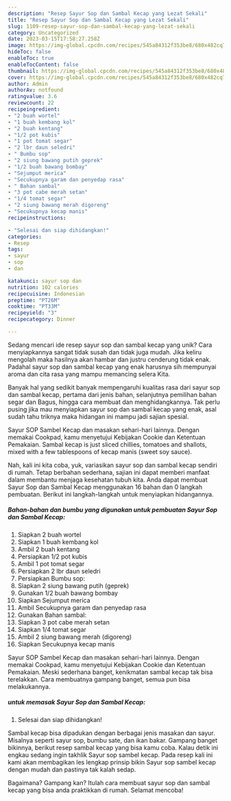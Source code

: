 ```yaml
---
description: "Resep Sayur Sop dan Sambal Kecap yang Lezat Sekali"
title: "Resep Sayur Sop dan Sambal Kecap yang Lezat Sekali"
slug: 1109-resep-sayur-sop-dan-sambal-kecap-yang-lezat-sekali
category: Uncategorized
date: 2023-03-15T17:58:27.258Z
image: https://img-global.cpcdn.com/recipes/545a84312f353be8/680x482cq70/sayur-sop-dan-sambal-kecap-foto-resep-utama.jpg
hideToc: false
enableToc: true
enableTocContent: false
thumbnail: https://img-global.cpcdn.com/recipes/545a84312f353be8/680x482cq70/sayur-sop-dan-sambal-kecap-foto-resep-utama.jpg
cover: https://img-global.cpcdn.com/recipes/545a84312f353be8/680x482cq70/sayur-sop-dan-sambal-kecap-foto-resep-utama.jpg
author: Admin
authorAv: notfound
ratingvalue: 3.6
reviewcount: 22
recipeingredient:
- "2 buah wortel"
- "1 buah kembang kol"
- "2 buah kentang"
- "1/2 pot kubis"
- "1 pot tomat segar"
- "2 lbr daun seledri"
- " Bumbu sop"
- "2 siung bawang putih geprek"
- "1/2 buah bawang bombay"
- "Sejumput merica"
- "Secukupnya garam dan penyedap rasa"
- " Bahan sambal"
- "3 pot cabe merah setan"
- "1/4 tomat segar"
- "2 siung bawang merah digoreng"
- "Secukupnya kecap manis"
recipeinstructions:

- "Selesai dan siap dihidangkan!"
categories:
- Resep
tags:
- sayur
- sop
- dan

katakunci: sayur sop dan 
nutrition: 102 calories
recipecuisine: Indonesian
preptime: "PT26M"
cooktime: "PT33M"
recipeyield: "3"
recipecategory: Dinner

---
```





Sedang mencari ide resep sayur sop dan sambal kecap yang unik? Cara menyiapkannya sangat tidak susah dan tidak juga mudah. Jika keliru mengolah maka hasilnya akan hambar dan justru cenderung tidak enak. Padahal sayur sop dan sambal kecap yang enak harusnya sih mempunyai aroma dan cita rasa yang mampu memancing selera Kita.





Banyak hal yang sedikit banyak mempengaruhi kualitas rasa dari sayur sop dan sambal kecap, pertama dari jenis bahan, selanjutnya pemilihan bahan segar dan Bagus, hingga cara membuat dan menghidangkannya. Tak perlu pusing jika mau menyiapkan sayur sop dan sambal kecap yang enak,      asal sudah tahu triknya maka hidangan ini mampu jadi sajian spesial.














Sayur SOP Sambel Kecap dan masakan sehari-hari lainnya. Dengan memakai Cookpad, kamu menyetujui Kebijakan Cookie dan Ketentuan Pemakaian. Sambal kecap is just sliced chillies, tomatoes and shallots, mixed with a few tablespoons of kecap manis (sweet soy sauce).






Nah, kali ini kita coba, yuk, variasikan sayur sop dan sambal kecap sendiri di rumah. Tetap berbahan sederhana, sajian ini dapat memberi manfaat dalam membantu menjaga kesehatan tubuh kita. Anda dapat membuat Sayur Sop dan Sambal Kecap menggunakan 16 bahan dan 0 langkah pembuatan. Berikut ini langkah-langkah untuk menyiapkan hidangannya.

<!--inarticleads1-->

##### Bahan-bahan dan bumbu yang digunakan untuk pembuatan Sayur Sop dan Sambal Kecap:

1. Siapkan 2 buah wortel
1. Siapkan 1 buah kembang kol
1. Ambil 2 buah kentang
1. Persiapkan 1/2 pot kubis
1. Ambil 1 pot tomat segar
1. Persiapkan 2 lbr daun seledri
1. Persiapkan  Bumbu sop:
1. Siapkan 2 siung bawang putih (geprek)
1. Gunakan 1/2 buah bawang bombay
1. Siapkan Sejumput merica
1. Ambil Secukupnya garam dan penyedap rasa
1. Gunakan  Bahan sambal:
1. Siapkan 3 pot cabe merah setan
1. Siapkan 1/4 tomat segar
1. Ambil 2 siung bawang merah (digoreng)
1. Siapkan Secukupnya kecap manis


Sayur SOP Sambel Kecap dan masakan sehari-hari lainnya. Dengan memakai Cookpad, kamu menyetujui Kebijakan Cookie dan Ketentuan Pemakaian. Meski sederhana banget, kenikmatan sambal kecap tak bisa terelakkan. Cara membuatnya gampang banget, semua pun bisa melakukannya. 

<!--inarticleads2-->

#####  untuk memasak Sayur Sop dan Sambal Kecap:


1. Selesai dan siap dihidangkan!

Sambal kecap bisa dipadukan dengan berbagai jenis masakan dan sayur. Misalnya seperti sayur sop, bumbu sate, dan ikan bakar. Gampang banget bikinnya, berikut resep sambal kecap yang bisa kamu coba. Kalau detik ini engkau sedang ingin takhlik Sayur sop sambel kecap. Pada resep kali ini kami akan membagikan les lengkap prinsip bikin Sayur sop sambel kecap dengan mudah dan pastinya tak kalah sedap. 

Bagaimana? Gampang kan? Itulah cara membuat sayur sop dan sambal kecap yang bisa anda praktikkan di rumah. Selamat mencoba!
